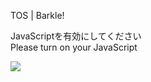TOS | Barkle!

JavaScriptを有効にしてください  
Please turn on your JavaScript

![](/static-assets/splash.png?1731567386662)